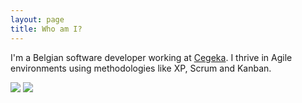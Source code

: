 ```yaml
---
layout: page
title: Who am I?
---
```


I'm a Belgian software developer working at [Cegeka](https://www.cegeka.com). 
I thrive in Agile environments using methodologies like XP, Scrum and Kanban.

<img src="{{ site.avatar }}" class="whoami-logo">
<a href="https://twitter.com/TimDM1980"><img src="{{site.url}}/public/assets/Twitter_Logo_White_On_Blue.png" class="whoami-logo"></a>